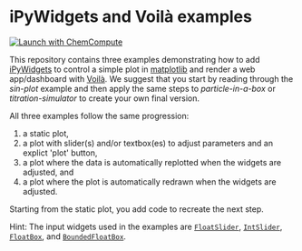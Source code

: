 # iPyWidgets and Voilà examples

<a href="https://chemcompute.org/jupyterhub_internal/hub/user-redirect/git-pull?repo=https%3A%2F%2Fgithub.com%2Ftluchko%2FESCIP-iPyWidget-Voila-examples&urlpath=lab%2Ftree%2FESCIP-iPyWidget-Voila-examples%2F&branch=main" target="_blank"><img src="https://chemcompute.org/img/launch-ChemCompute-blue.svg" alt="Launch with ChemCompute"/></a>

This repository contains three examples demonstrating how to add [iPyWidgets](https://ipywidgets.readthedocs.io/en/stable/index.html) to control a simple plot in [matplotlib](https://matplotlib.org) and render a web app/dashboard with [Voilà](https://voila.readthedocs.io/en/stable/using.html). We suggest that you start by reading through the *sin-plot* example and then apply the same steps to *particle-in-a-box* or *titration-simulator* to create your own final version.

All three examples follow the same progression:

1. a static plot,
2. a plot with slider(s) and/or textbox(es) to adjust parameters and an explict 'plot' button,
3. a plot where the data is automatically replotted when the widgets are adjusted, and
4. a plot where the plot is automatically redrawn when the widgets are adjusted.

Starting from the static plot, you add code to recreate the next step.

Hint: The input widgets used in the examples are 
[`FloatSlider`](https://ipywidgets.readthedocs.io/en/stable/examples/Widget%20List.html#FloatSlider), 
[`IntSlider`](https://ipywidgets.readthedocs.io/en/stable/examples/Widget%20List.html#IntSlider), 
[`FloatBox`](https://ipywidgets.readthedocs.io/en/stable/examples/Widget%20List.html#FloatText), and 
[`BoundedFloatBox`](https://ipywidgets.readthedocs.io/en/stable/examples/Widget%20List.html#BoundedFloatText).

